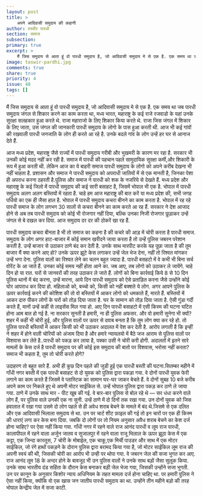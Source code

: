 ```yaml
---
layout: post
title: >
    अपने आदिवासी समुदाय की कहानी
author: तस्वीर पारधी
section: समाज
subsection:
primary: true
excerpt: >
    मैं जिस समुदाय से आता हूं वो पारधी समुदाय है, जो आदिवासी समुदाय मे से एक है. एक समय था जब पारधी समुदाय जंगल से शिकार करने का काम करता था, मध्य भारत, महाराष्ट्र के कई राजे रजवाडो के यहां उनके सुरक्षा सलहकार हुआ करते थे. राजा महाराजो के लिए शिकार किया करते थे...आज मध्य प्रदेश, महाराष्ट्र जैसे राज्यों में पारधी समुदाय गरीबी और भुखमरी के कारण मर रहा है.
image: taswir-pardhi.jpg
comments: true
share: true
priority: 4
issue: 48
tags: []
---
```


मैं जिस समुदाय से आता हूं वो पारधी समुदाय है, जो आदिवासी समुदाय मे से एक है. एक समय था जब पारधी समुदाय जंगल से शिकार करने का काम करता था, मध्य भारत, महाराष्ट्र के कई राजे रजवाडो के यहां उनके सुरक्षा सलहकार हुआ करते थे. राजा महाराजो के लिए शिकार किया करते थे. राजा जिस जंगल में शिकार के लिए जाता, उस जंगल की जानकारी पारधी समुदाय के लोगो के पास हुआ करती थी. आज भी कई गांवों की रखवाली पारधी जनजाति के लोग ही करते आ रहे है. उनके बदले गांव के लोग उन्हें हर घर से आनाज देते हैं.

आज मध्य प्रदेश, महाराष्ट्र जैसे राज्यों में पारधी समुदाय गरीबी और भुखमरी के कारण मर रहा है. सरकार भी उनकी कोई मदद नहीं कर रही है. समाज में पारधी की पहचान पहले सामुदायिक सुरक्षा कर्मी,और शिकारी के रूप में हुआ करती थी. लेकिन आज का ये बाहरी समाज पारधी समुदाय के लोगो को अपने करीब देखना भी नहीं चाहता है. प्रशासन और समाज ने पारधी समुदाय को अपराधी जातियों में से एक मानती है, जिनका पेशा ही अपराध करना ठहरती है.पुलिस और समाज ने पारधी को शक के नजरिये से देखते हैं. मध्य प्रदेश और महाराष्ट्र के कई जिलो में पारधी समुदाय की कई सारी बसाहट है, जिसमें भोपाल भी एक है. भोपाल में पारधी समुदाय अलग अलग बस्तियों में रहता है. चाहे हम आज महाराष्ट्र की बात करें या मध्य प्रदेश की, सभी जगह पर्धियो का एक ही जैसा हाल है. भोपाल में पारधी समुदाय कचरा बीनने का काम करता है. भोपाल में रह रहे पारधी समाज के लोग लगभग 30  सालों से कचरा बीनने का काम करते आ रह हैं. सरकार ने देश आजाद होने से अब तब पारधी समुदाय को कोई भी रोजगार नहीं दिया, बल्कि उनका निजी रोजगार छुड़ाकर उन्हें जंगल से बे दखल कर दिया. आज समुदाय दर दर की ठोकरें खा रह हैं.

पारधी समुदाय कचरा बीनता है भी तो समाज का कहना है की कचरे की आड़ में चोरी करता है पारधी समाज. समुदाय के लोग अगर हाट-बाजार में कोई समान खरीदने जाया करता है तो उन्हें पुलिस जबरन परेशान करती है. उन्हें बाजार से उठाकर ठाणे बंद कर देती है. उनके साथ मारपीट करके यह पूछा  जाता है की तुम बाजार मैं क्या करने आए हो? उनके ऊपर झूटे केस लगाकर उन्हें जेल भेज देना, नहीं तो रिश्वत मांगकर उन्हें भगा देना. पुलिस वालों का रिश्वत लेने का चलन बहुत ज्यादा है. पारधी बसहटो में वे कभी भी बिना सर्च वोरेंट के आ जाते हैं. उनका कोई समय नहीं होता आने का. जब आए, तब लोगो को उठाकर ले जायेंगे. चाहे दिन हो या रात. घरों से जानवरों की तरह उठाकर ले जाते हैं. लोगों को बिना कार्रवाई किये 8 से 10 दिन पुलिस थानों में बंद करना, उन्हें मारना, आये दिन पारधी समुदाय को ऐसे प्रताड़ित करना जैसे उन्होंने कोई घोर आपराध कर दिया हो. महिलाओ को, बच्चो को, किसी को नहीं बक्शते ये लोग. अगर आपने पुलिस के ऊपर कार्रवाई करने की कोशिश की तो वो बस्तियों में आकर लोगो को धमकाते हैं, मारते हैं. बस्तियों में आकर दारु पीकर लोगों के घरों को तोड़ दिया जाता है. घर के सामान को तोड़ दिया जाता है. ऐसी  गुंडा गर्दी करते हैं, मानों उन्हें  कहीं से लाइसेंस मिल गया हो. आए दिन पारधी बसाहटो में एसी किस्म की घटना घटित होना आम बात हो गई है. ना सरकार सुनती है हमारी, ना ही पुलिस अफसर. और वो हमारी सुनेगा भी क्यों? शहर में कहीं भी चोरी हुई, और पुलिस वालों पर ऊपर से दवाब बनता है कि तुम लोग क्या कर रहे हो. तो पुलिस पारधी बस्तियों में आकर किसी को भी उठाकर अदालत में पेश कर देती है. आरोप लगाती है कि इन्हीं ने शहर में होने वाली चोरियों को अंजाम दिया है और हमारे न्यायलयो में बैठे जज आराम से पुलिस वालों पर विशवास कर लेते है..पारधी को पकड़ कर लाया है, पक्का उसी ने चोरी करी होगी. अदालतों में इतने सारे मामलों के केस दर्ज है पारधी समुदाय पर की कोई इस समुदाय की बातो पर विशवास, भरोसा नहीं करता? समाज भी कहता है, तुम तो चोरी करते होगे?

उदाहरण तो बहुत सारे हैं. अभी ही कुछ दिन पहले की जुडी हुई एक पारधी बस्ती की घटना.सितम्बर महीने में गाँधी नगर बस्ती में एक पारधी बसाहट से दो युवक को पुलिस द्वारा पकड़ा गया. वे दोनों पारधी युवक फेरी लगाने का काम करते हैं जिसमें वे प्लास्टिक का सामान घर-घर जाकर बेचते हैं. वे दोनों सुबह 10 बजे करीब अपने काम पर निकले हुए थे अपनी मोटर साईकिल से. उन्हें भोपाल पुलिस द्वारा पकड़ कर ठाणे ले जाया गया. ठाणे में उनके साथ मार - पीट खूब की गई. वे बार-बार पुलिस से बोल रहे थे — सर धंधा करने वाले लोग हैं, पर पुलिस वाले उनकी एक ना सुनी. उन्हें ठाणे में दो दिनों तक रखा गया. उन दोनों युवक को जिस हवालात में रखा गया उसमे दो लोग पहले से ही अवेध शराब बेचने के मामले में बंद थे.जिसमे से एक दलित और एक आदिवासी भिलाला समुदाय से था. उन पर चार्ट शीट फ़ाइल की गई तो इन चारों पर एक ही किस्म की धाराएं लगा कर केस बना दिया. जबकि दो लोगों पर तो नियम अनुसार अवैध शराब बेचने का केश दर्ज होना चाहिए? पर ऐसा नहीं किया गया. गाँधी नगर में रहने वाले राज आनंद पारधी व लूम राज पारधी, कालापीपल में रहने वाला अर्जुन जातव व सुजालपुर में रहने वाला राजू भिलाल के ऊपर झूठा केस में एक कट्टा, एक जिन्दा कारतूस, 7 चोरी के मोबाईल, एक चाकू,एक मिर्ची पाउडर और साथ में एक मोटर साईकिल, जो रंगे हाथों पकड़ने के दोरान पुलिस द्वारा बरामद किया गया है, जो मोटर साईकिल लूम राज की अपनी स्वयं की थी, जिसकी चोरी का आरोप भी उन्ही पर थोपा गया. वे जबरन जेल की सजा भुगत कर आए. राज आनंद लूम 18 के अन्दर होने के बावजूद भी उन पुलिस वालों ने उनके साथ बड़ों जैसा सुलूक किया. उनके साथ भारतीय दंड सहिंता के दौरान केस बनाकर बड़ी जेल भेजा गया, जिसकी उन्होंने सजा भुगती. उन पर कानून के अनुसार किशोर न्याय अधिनियम के तहत मामला दर्ज होना चाहिए था.  पर हमारी पुलिस ने ऐसा नहीं किया, क्योंकि वो एक खास जन जातीय पारधी समुदाय का था. उन्होंने तीन महीने बड़ो की तरह भोपाल केन्द्रीय जेल में सजा काटी.